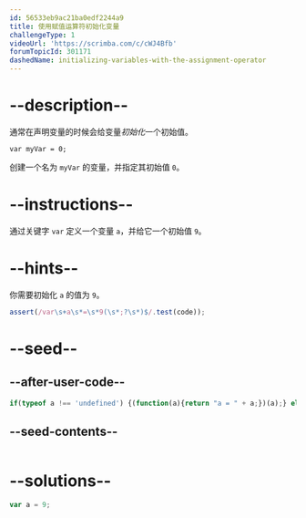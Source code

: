 ```yaml
---
id: 56533eb9ac21ba0edf2244a9
title: 使用赋值运算符初始化变量
challengeType: 1
videoUrl: 'https://scrimba.com/c/cWJ4Bfb'
forumTopicId: 301171
dashedName: initializing-variables-with-the-assignment-operator
---
```


# --description--

通常在声明变量的时候会给变量<dfn>初始化</dfn>一个初始值。

`var myVar = 0;`

创建一个名为 `myVar` 的变量，并指定其初始值 `0`。

# --instructions--

通过关键字 `var` 定义一个变量 `a`，并给它一个初始值 `9`。

# --hints--

你需要初始化 `a` 的值为 `9`。

```js
assert(/var\s+a\s*=\s*9(\s*;?\s*)$/.test(code));
```

# --seed--

## --after-user-code--

```js
if(typeof a !== 'undefined') {(function(a){return "a = " + a;})(a);} else { (function() {return 'a is undefined';})(); }
```

## --seed-contents--

```js

```

# --solutions--

```js
var a = 9;
```
